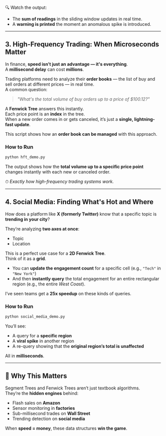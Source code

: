 
🔍 Watch the output:  
- The **sum of readings** in the sliding window updates in real time.  
- A **warning is printed** the moment an anomalous spike is introduced.

---

## 3. High-Frequency Trading: When Microseconds Matter

In finance, **speed isn’t just an advantage — it's everything**.  
A **millisecond delay** can cost **millions**.

Trading platforms need to analyze their **order books** — the list of buy and sell orders at different prices — in real time.  
A common question:  
> *"What's the total volume of buy orders up to a price of $100.12?"*

A **Fenwick Tree** answers this instantly.  
Each price point is an **index** in the tree.  
When a new order comes in or gets canceled, it’s just a **single, lightning-fast update**.

This script shows how an **order book can be managed** with this approach.

### How to Run

```python
python hft_demo.py
```


The output shows how the **total volume up to a specific price point** changes instantly with each new or canceled order.  

⏱ *Exactly how high-frequency trading systems work.*

---

## 4. Social Media: Finding What's Hot and Where

How does a platform like **X (formerly Twitter)** know that a specific topic is **trending in your city**?

They’re analyzing **two axes at once**:  
- Topic  
- Location  

This is a perfect use case for a **2D Fenwick Tree**.  
Think of it as a **grid**.  

- You can **update the engagement count** for a specific cell (e.g., `"Tech"` in `"New York"`)  
- And then **instantly query** the total engagement for an entire rectangular region (e.g., the entire *West Coast*).  

I’ve seen teams get a **25x speedup** on these kinds of queries.

### How to Run

```python 
python social_media_demo.py
```


You’ll see:  
- A query for a **specific region**  
- A **viral spike** in another region  
- A re-query showing that the **original region’s total is unaffected**  

All in **milliseconds**.

---

## 🚀 Why This Matters

Segment Trees and Fenwick Trees aren’t just textbook algorithms.  
They’re the **hidden engines** behind:  
- Flash sales on **Amazon**  
- Sensor monitoring in **factories**  
- Sub-millisecond trades on **Wall Street**  
- Trending detection on **social media**  

When **speed = money**, these data structures **win the game**.

